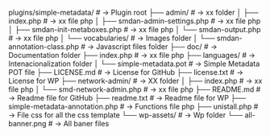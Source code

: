 plugins/simple-metadata/                                # → Plugin root
├── admin/                                              # → xx folder
│   ├── index.php                                       # → xx file php
│   ├── smdan-admin-settings.php                        # → xx file php
│   ├── smdan-init-metaboxes.php                        # → xx file php
│   └── smdan-output.php                                # → xx file php
│   └── vocabularies/                                   # → Images folder
│        └── smdan-annotation-class.php                 # → Javascript files folder
├── doc/                                                # → Documentation folder
├── index.php                                           # → xx file php
├── languages/                                          # → Intenacionalization folder
│   └── simple-metadata.pot                             # → Simple Metadata POT file
├── LICENSE.md                                          # → License for GitHub
├── license.txt                                         # → License for WP
├── network-admin/                                      # → XX folder
│   ├── index.php                                       # → xx file php
│   └── smd-network-admin.php                           # → xx file php
├── README.md                                           # → Readme file for GitHub
├── readme.txt                                          # → Readme file for WP
├── simple-metadata-annotation.php                      # → Functions file php
├── unistall.php                                        # → File css for all the css template
└── wp-assets/                                          # → Wp folder
    └── all-banner.png                                  # → All baner files
